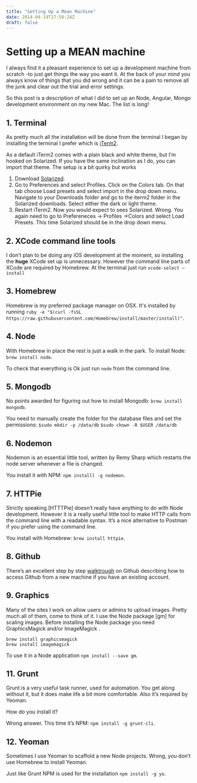 ```yaml
---
title: "Setting Up a Mean Machine"
date: 2014-04-19T17:59:24Z
draft: false
---
```

# Setting up a MEAN machine
I always find it a pleasant experience to set up a development machine from scratch -to just get things the way you want it. At the back of your  mind you always know of things that you did wrong and it can be a pain to remove all the junk and clear out the trial and error settings.

So this post is a description of what I did to set up an Node, Angular, Mongo development environment on my new Mac. The list is long!

## 1. Terminal
 As pretty much all the installation will be done from the terminal I began by installing the terminal I prefer which is [iTerm2](https://www.iterm2.com/).

As a default iTerm2 comes with a plain black and white theme, but I’m hooked on Solarized. If you have the same inclination as I do, you can import that theme. The setup is a bit quirky but works
1. Download [Solarized](https://github.com/altercation/solarized/tree/master/iterm2-colors-solarized).
2. Go to Preferences and select Profiles. Click on the Colors tab. On that tab choose Load presets and select import in the drop down menu. Navigate to your Downloads folder and go to the iterm2 folder in the Solarized downloads. Select either the dark or light theme. 
3. Restart iTerm2. Now you would expect to sees Solarized. Wrong. You again need to go to Prefereneces -> Profiles ->Colors and select Load Presets. This time Solarized should be in the drop down menu.

## 2. XCode command line tools
I don’t plan to be doing any iOS development at the moment, so installing the **huge** XCode set up is unnecessary. However the command line parts of XCode are required by Homebrew. At the terminal just run 
`xcode-select —install`

## 3. Homebrew
Homebrew is my preferred package manager on OSX. It's installed by running `ruby -e "$(curl -fsSL https://raw.githubusercontent.com/Homebrew/install/master/install)"`.

## 4. Node
With Homebrew in place the rest is just a walk in the park. To install Node: `brew install node`.

To check that everything is Ok just run  `node` from the command line.

## 5. Mongodb
No points awarded for figuring out how to install Mongodb:
`brew install mongodb`.

You need to manually create the folder for the database files and set the permissions:
`$sudo mkdir -p /data/db`
`$sudo chown -R $USER /data/db`

## 6. Nodemon
Nodemon is an essential little tool, written by Remy Sharp which restarts the node server whenever a file is changed.

You install it with NPM: `npm installl -g nodemon`.

## 7. HTTPie
Strictly speaking [HTTTPie] doesn’t really have anything to do with Node development. However it is a really useful little tool to make HTTP calls from the command line with a readable syntax. It’s a nice alternative to Postman if you prefer using the command line.

You install with Homebrew: `brew install httpie`.

## 8. Github
There’s an excellent step by step [walktrough](https://help.github.com/articles/set-up-git/) on Github describing how to access Github from a new machine if you have an existing account.

## 9. Graphics
Many of the sites I work on allow users or admins to upload images. Pretty much all of them, come to think of it. I use the Node package [gm] for scaling images. Before installing the Node package you need GraphicsMagick and/or ImageMagick .

````
brew install graphicsmagick
brew install imagemagick
````

To use it in a Node application `npm install --save gm`.

## 11. Grunt
Grunt is a very useful task runner, used for automation. You get along without it, but it does make life a bit more comfortable. Also it’s required by Yeoman.

How do you install it? 

Wrong answer. This time it’s NPM: `npm install -g grunt-cli`.

## 12. Yeoman
Sometimes I use Yeoman to scaffold a new Node projects. Wrong, you don’t use Homebrew to install Yeoman. 

Just like Grunt NPM is used for the installation `npm install -g yo`.

